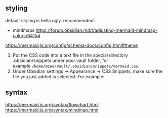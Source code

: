 ## styling
default styling is hella ugly. recommended:

- mindmaps
https://forum.obsidian.md/t/adjusting-mermaid-mindmap-colors/64154


https://mermaid.js.org/config/schema-docs/config.html#theme

1. Put the CSS code into a text file in the special directory .obsidian/snippets under your vault folder, for example `/home/mzee/Vault/.obsidian/snippets/mermaid.css`.
2. Under Obsidian settings → Appearance → CSS Snippets, make sure the file you just added is selected. For example:

## syntax
https://mermaid.js.org/syntax/flowchart.html
https://mermaid.js.org/syntax/mindmap.html


